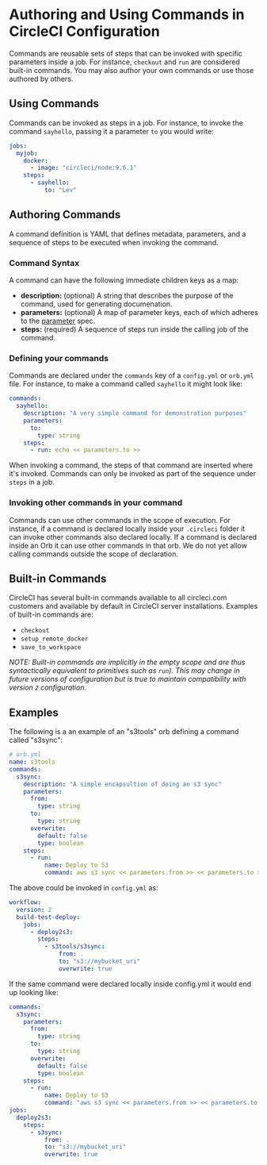 # Authoring and Using Commands in CircleCI Configuration
Commands are reusable sets of steps that can be invoked with specific parameters inside a job. For instance, `checkout` and `run` are considered built-in commands. You may also author your own commands or use those authored by others.

## Using Commands
Commands can be invoked as steps in a job. For instance, to invoke the command `sayhello`, passing it a parameter `to` you would write:

```yaml
jobs:
  myjob:
    docker:
      - image: "circleci/node:9.6.1"
    steps:
      - sayhello:
          to: "Lev"
```

## Authoring Commands
A command definition is YAML that defines metadata, parameters, and a sequence of steps to be executed when invoking the command.

### Command Syntax
A command can have the following immediate children keys as a map:

- **description:** (optional) A string that describes the purpose of the command, used for generating documenation.
- **parameters:** (optional) A map of parameter keys, each of which adheres to the [parameter](parameters.md) spec.
- **steps:** (required) A sequence of steps run inside the calling job of the command.

### Defining your commands

Commands are declared under the `commands` key of a `config.yml` or `orb.yml` file. For instance, to make a command called `sayhello` it might look like:

```yaml
commands:
  sayhello:
    description: "A very simple command for demonstration purposes"
    parameters:
      to:
        type: string
    steps:
      - run: echo << parameters.to >>
```

When invoking a command, the steps of that command are inserted where it's invoked. Commands can only be invoked as part of the sequence under `steps` in a job.

### Invoking other commands in your command
Commands can use other commands in the scope of execution. For instance, if a command is declared locally inside your `.circleci` folder it can invoke other commands also declared locally. If a command is declared inside an Orb it can use other commands in that orb. We do not yet allow calling commands outside the scope of declaration.

## Built-in Commands

CircleCI has several built-in commands available to all circleci.com customers and available by default in CircleCI server installations. Examples of built-in commands are:

  * `checkout`
  * `setup_remote_docker`
  * `save_to_workspace`

_NOTE: Built-in commands are implicitly in the empty scope and are thus syntactically equivalent to primitives such as `run`). This _may_ change in future versions of configuration but is true to maintain compatibility with version `2` configuration._

## Examples

The following is a an example of an "s3tools" orb defining a command called "s3sync":

```yaml
# orb.yml
name: s3tools
commands:
  s3sync:
    description: "A simple encapsultion of doing an s3 sync"
    parameters:
      from:
        type: string
      to:
        type: string
      overwrite:
        default: false
        type: boolean
    steps:
      - run:
          name: Deploy to S3
          command: aws s3 sync << parameters.from >> << parameters.to >><<# parameters.overwrite >> --delete<</ parameters.overwrite >>"
```

The above could be invoked in `config.yml` as:

```yaml
workflow:
  version: 2
  build-test-deploy:
    jobs:
      - deploy2s3:
        steps:
          - s3tools/s3sync:
              from: .
              to: "s3://mybucket_uri"
              overwrite: true
```

If the same command were declared locally inside config.yml it would end up looking like:

```yaml
commands:
  s3sync:
    parameters:
      from:
        type: string
      to:
        type: string
      overwrite:
        default: false
        type: boolean
    steps:
      - run:
          name: Deploy to S3
          command: "aws s3 sync << parameters.from >> << parameters.to >><<# parameters.overwrite >> --delete<</ parameters.overwrite >>"
jobs:
  deploy2s3:
    steps:
      - s3sync:
          from: .
          to: "s3://mybucket_uri"
          overwrite: true
```

